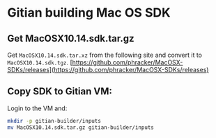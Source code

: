 Gitian building Mac OS SDK
==========================

Get MacOSX10.14.sdk.tar.gz
--------------------------

Get `MacOSX10.14.sdk.tar.xz` from the following site and convert it to `MacOSX10.14.sdk.tgz`.
[https://github.com/phracker/MacOSX-SDKs/releases](https://github.com/phracker/MacOSX-SDKs/releases)


Copy SDK to Gitian VM:
----------------------

Login to the VM and:

```bash
mkdir -p gitian-builder/inputs
mv MacOSX10.14.sdk.tar.gz gitian-builder/inputs
```

